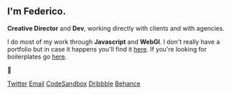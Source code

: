 

## I'm Federico.

**Creative Director** and **Dev**, working directly with clients and with agencies. 

I do most of my work through **Javascript** and **WebGl**. I don't really have a portfolio but in case it happens you'll find it [here](https://federic.ooo/). If you're looking for boilerplates go [here](https://github.com/vallafederico/starters). 

👀 

[Twitter](https://twitter.com/fdcooo)
[Email](mailto:hello@federic.ooo)
[CodeSandbox](https://codesandbox.io/u/vallafederico)
[Dribbble](https://dribbble.com/federicooo)
[Behance](https://www.behance.net/FedericoValla)



